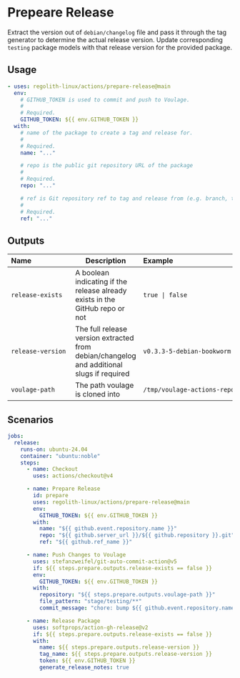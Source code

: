 <!-- AUTO_GENERATE_START -->
# Prepeare Release

Extract the version out of `debian/changelog` file and pass it through the tag
generator to determine the actual release version. Update corresponding `testing`
package models with that release version for the provided package.
<!-- AUTO_GENERATE_END -->

## Usage

```yaml
- uses: regolith-linux/actions/prepare-release@main
  env:
    # GITHUB_TOKEN is used to commit and push to Voulage.
    #
    # Required.
    GITHUB_TOKEN: ${{ env.GITHUB_TOKEN }}
  with:
    # name of the package to create a tag and release for.
    #
    # Required.
    name: "..."

    # repo is the public git repository URL of the package
    #
    # Required.
    repo: "..."

    # ref is Git repository ref to tag and release from (e.g. branch, tag, or hash).
    #
    # Required.
    ref: "..."
```

## Outputs

| Name⠀⠀⠀⠀⠀⠀⠀ | Description | Example⠀⠀⠀⠀⠀⠀⠀⠀⠀⠀⠀⠀⠀ |
|---------------|-------------|------------------------|
| `release-exists` | A boolean indicating if the release already exists in the GitHub repo or not | `true \| false` |
| `release-version` | The full release version extracted from debian/changelog and additional slugs if required | `v0.3.3-5-debian-bookworm` |
| `voulage-path` | The path voulage is cloned into | `/tmp/voulage-actions-repo` |

## Scenarios

```yaml
jobs:
  release:
    runs-on: ubuntu-24.04
    container: "ubuntu:noble"
    steps:
      - name: Checkout
        uses: actions/checkout@v4

      - name: Prepare Release
        id: prepare
        uses: regolith-linux/actions/prepare-release@main
        env:
          GITHUB_TOKEN: ${{ env.GITHUB_TOKEN }}
        with:
          name: "${{ github.event.repository.name }}"
          repo: "${{ github.server_url }}/${{ github.repository }}.git"
          ref: "${{ github.ref_name }}"

      - name: Push Changes to Voulage
        uses: stefanzweifel/git-auto-commit-action@v5
        if: ${{ steps.prepare.outputs.release-exists == false }}
        env:
          GITHUB_TOKEN: ${{ env.GITHUB_TOKEN }}
        with:
          repository: "${{ steps.prepare.outputs.voulage-path }}"
          file_pattern: "stage/testing/**"
          commit_message: "chore: bump ${{ github.event.repository.name }} testing to ${{ steps.prepare.outputs.release-version }}"

      - name: Release Package
        uses: softprops/action-gh-release@v2
        if: ${{ steps.prepare.outputs.release-exists == false }}
        with:
          name: ${{ steps.prepare.outputs.release-version }}
          tag_name: ${{ steps.prepare.outputs.release-version }}
          token: ${{ env.GITHUB_TOKEN }}
          generate_release_notes: true
```
